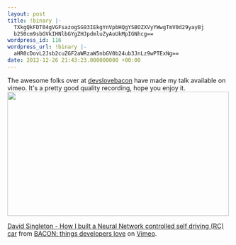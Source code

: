 ```yaml
---
layout: post
title: !binary |-
  TXkgQkFDT04gVGFsazogSG93IEkgYnVpbHQgYSBOZXVyYWwgTmV0d29yayBj
  b250cm9sbGVkIHNlbGYgZHJpdmluZyAoUkMpIGNhcg==
wordpress_id: 116
wordpress_url: !binary |-
  aHR0cDovL2Jsb2cuZGF2aWRzaW5nbGV0b24ub3JnLz9wPTExNg==
date: 2012-12-26 21:43:23.000000000 +00:00
---
```

The awesome folks over at <a href="http://devslovebacon.com/" title="devslovebacon" target="_blank">devslovebacon</a> have made my talk available on vimeo.  It's a pretty good quality recording, hope you enjoy it.
<a href="http://vimeo.com/46432806"><img src="http://blog.davidsingleton.org/wp-content/uploads/2012/12/Screen-Shot-2012-12-26-at-21.41.45.png" alt="" title="http://vimeo.com/46432806" width="500" height="280" class="alignnone size-full wp-image-119" /></a>
<p><a href="http://vimeo.com/46432806">David Singleton - How I built a Neural Network controlled self driving (RC) car</a> from <a href="http://vimeo.com/user11456649">BACON: things developers love</a> on <a href="http://vimeo.com">Vimeo</a>.</p>
